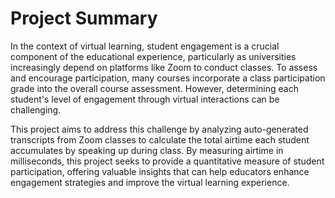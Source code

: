 # Project Summary

In the context of virtual learning, student engagement is a crucial component of the educational experience, particularly as universities increasingly depend on platforms like Zoom to conduct classes. To assess and encourage participation, many courses incorporate a class participation grade into the overall course assessment. However, determining each student's level of engagement through virtual interactions can be challenging.

This project aims to address this challenge by analyzing auto-generated transcripts from Zoom classes to calculate the total airtime each student accumulates by speaking up during class. By measuring airtime in milliseconds, this project seeks to provide a quantitative measure of student participation, offering valuable insights that can help educators enhance engagement strategies and improve the virtual learning experience.
